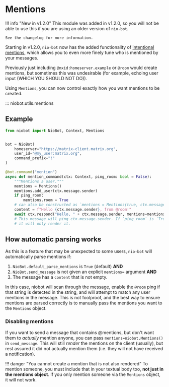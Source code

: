 # Mentions

!!! info "New in v1.2.0"
    This module was added in v1.2.0, so you will not be able to use this if you are using an older version of `nio-bot`.

    See the changelog for more information.


Starting in v1.2.0, `nio-bot` now has the added functionality of [intentional mentions](https://spec.matrix.org/v1.11/client-server-api/#definition-mmentions),
which allows you to even more finely tune who is mentioned by your messages.

Previously just including `@mxid:homeserver.example` or `@room` would create mentions, but sometimes this was undesirable (for example, echoing user input (WHICH YOU SHOULD NOT DO)).

Using `Mentions`, you can now control exactly how you want mentions to be created.

::: niobot.utils.mentions

## Example

```python
from niobot import NioBot, Context, Mentions


bot = NioBot(
    homeserver="https://matrix-client.matrix.org",
    user_id="@my_user:matrix.org",
    command_prefix="!"
)

@bot.command("mention")
async def mention_command(ctx: Context, ping_room: bool = False):
    """Mentions a user."""
    mentions = Mentions()
    mentions.add_user(ctx.message.sender)
    if ping_room:
        mentions.room = True
    # can also be constructed as `mentions = Mentions(true, ctx.message.sender)
    content = f"Hello {ctx.message.sender}, from @room!"
    await ctx.respond("Hello, " + ctx.message.sender, mentions=mentions)
    # This message will ping ctx.message.sender. If `ping_room` is `True`, it will also ping the room, otherwise,
    # it will only render it.
```

## How automatic parsing works

As this is a feature that may be unexpected to some users, `nio-bot` will automatically parse mentions if:

1. `NioBot.default_parse_mentions` is `True` (default) **AND**
2. `NioBot.send_message` is not given an explicit `mentions=` argument **AND**
3. The message has a `content` that is not empty.

In this case, niobot will scan through the message, enable the `@room` ping if that string is detected in the string,
and will attempt to match any user mentions in the message.
This is not foolproof, and the best way to ensure mentions are parsed correctly is to manually pass the mentions
you want to the `Mentions` object.

### Disabling mentions

If you want to send a message that contains @mentions, but don't want them to *actually* mention anyone, you can pass
`mentions=niobot.Mentions()` in `send_message`.
This will still *render* the mentions on the client (usually), but rest assured it did not actually mention them
(i.e. they will not have received a notification).

!!! danger "You cannot create a mention that is not also rendered"
    To mention someone, you must include that in your textual body too, **not just in the mentions object**.
    If you only mention someone via the `Mentions` object, it will not work.
